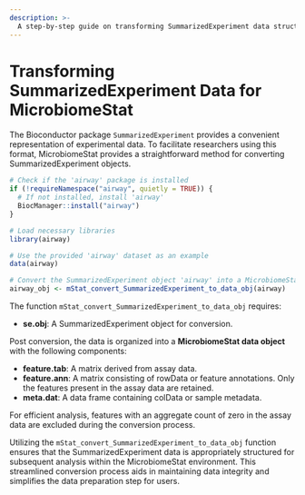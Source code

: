 ```yaml
---
description: >-
  A step-by-step guide on transforming SummarizedExperiment data structures for compatibility with MicrobiomeStat.
---
```


# Transforming SummarizedExperiment Data for MicrobiomeStat

The Bioconductor package `SummarizedExperiment` provides a convenient representation of experimental data. To facilitate researchers using this format, MicrobiomeStat provides a straightforward method for converting SummarizedExperiment objects. 

```r
# Check if the 'airway' package is installed
if (!requireNamespace("airway", quietly = TRUE)) {
  # If not installed, install 'airway'
  BiocManager::install("airway")
}

# Load necessary libraries
library(airway)

# Use the provided 'airway' dataset as an example
data(airway)

# Convert the SummarizedExperiment object 'airway' into a MicrobiomeStat data object
airway_obj <- mStat_convert_SummarizedExperiment_to_data_obj(airway)
```

The function `mStat_convert_SummarizedExperiment_to_data_obj` requires:

* **se.obj**: A SummarizedExperiment object for conversion.

Post conversion, the data is organized into a **MicrobiomeStat data object** with the following components:

* **feature.tab**: A matrix derived from assay data.
* **feature.ann**: A matrix consisting of rowData or feature annotations. Only the features present in the assay data are retained.
* **meta.dat**: A data frame containing colData or sample metadata.

For efficient analysis, features with an aggregate count of zero in the assay data are excluded during the conversion process.

Utilizing the `mStat_convert_SummarizedExperiment_to_data_obj` function ensures that the SummarizedExperiment data is appropriately structured for subsequent analysis within the MicrobiomeStat environment. This streamlined conversion process aids in maintaining data integrity and simplifies the data preparation step for users.&#x20;
